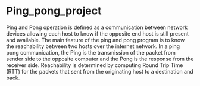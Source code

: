 # Ping_pong_project
 Ping and Pong operation is defined as a communication between network devices allowing each host to know if the opposite end host is still present and available. The main feature of the ping and pong program is to know the reachability between two hosts over the internet network. In a ping pong communication, the Ping is the transmission of the packet from sender side to the opposite computer and the Pong is the response from the receiver side.
Reachability is determined by computing Round Trip Time (RTT) for the packets that sent from the originating host to a destination and back.
